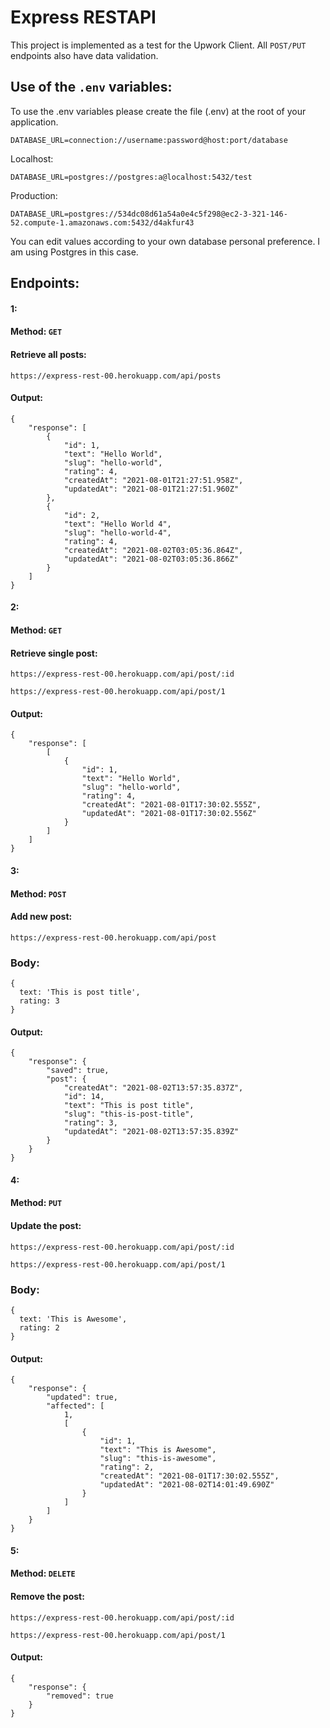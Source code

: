 # Express RESTAPI

This project is implemented as a test for the Upwork Client. All `POST/PUT` endpoints also have data validation.

## Use of the `.env` variables:

To use the .env variables please create the file (.env) at the root of your application.
```  
DATABASE_URL=connection://username:password@host:port/database
```

Localhost:
```  
DATABASE_URL=postgres://postgres:a@localhost:5432/test
```

Production:
```  
DATABASE_URL=postgres://534dc08d61a54a0e4c5f298@ec2-3-321-146-52.compute-1.amazonaws.com:5432/d4akfur43
```

You can edit values according to your own database personal preference. I am using Postgres in this case.

## Endpoints:

#### 1:
#### Method: `GET`
#### Retrieve all posts:
`https://express-rest-00.herokuapp.com/api/posts`

#### Output:
```
{
    "response": [
        {
            "id": 1,
            "text": "Hello World",
            "slug": "hello-world",
            "rating": 4,
            "createdAt": "2021-08-01T21:27:51.958Z",
            "updatedAt": "2021-08-01T21:27:51.960Z"
        },
        {
            "id": 2,
            "text": "Hello World 4",
            "slug": "hello-world-4",
            "rating": 4,
            "createdAt": "2021-08-02T03:05:36.864Z",
            "updatedAt": "2021-08-02T03:05:36.866Z"
        }
    ]
}
```
#### 2:
#### Method: `GET`
#### Retrieve single post:
`https://express-rest-00.herokuapp.com/api/post/:id`

`https://express-rest-00.herokuapp.com/api/post/1`

#### Output:
```
{
    "response": [
        [
            {
                "id": 1,
                "text": "Hello World",
                "slug": "hello-world",
                "rating": 4,
                "createdAt": "2021-08-01T17:30:02.555Z",
                "updatedAt": "2021-08-01T17:30:02.556Z"
            }
        ]
    ]
}
```
#### 3:
#### Method: `POST`
#### Add new post:
`https://express-rest-00.herokuapp.com/api/post`

### Body:

```
{  
  text: 'This is post title',  
  rating: 3  
}
```

#### Output:
```
{
    "response": {
        "saved": true,
        "post": {
            "createdAt": "2021-08-02T13:57:35.837Z",
            "id": 14,
            "text": "This is post title",
            "slug": "this-is-post-title",
            "rating": 3,
            "updatedAt": "2021-08-02T13:57:35.839Z"
        }
    }
}
```

#### 4:
#### Method: `PUT`
#### Update the post:
`https://express-rest-00.herokuapp.com/api/post/:id`

`https://express-rest-00.herokuapp.com/api/post/1`

### Body:

```
{  
  text: 'This is Awesome',  
  rating: 2  
}
```

#### Output:
```
{
    "response": {
        "updated": true,
        "affected": [
            1,
            [
                {
                    "id": 1,
                    "text": "This is Awesome",
                    "slug": "this-is-awesome",
                    "rating": 2,
                    "createdAt": "2021-08-01T17:30:02.555Z",
                    "updatedAt": "2021-08-02T14:01:49.690Z"
                }
            ]
        ]
    }
}
```

#### 5:
#### Method: `DELETE`
#### Remove the post:
`https://express-rest-00.herokuapp.com/api/post/:id`

`https://express-rest-00.herokuapp.com/api/post/1`

#### Output:
```
{
    "response": {
        "removed": true
    }
}
```

